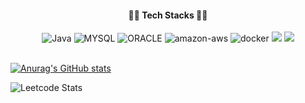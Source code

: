 <head>
<link href="https://fonts.googleapis.com/css?family=Noto+Sans+KR&display=swap" rel="stylesheet">
</head>

<body>
<div align="center" src="![#f03c15](https://via.placeholder.com/15/f03c15/000000?text=+) `#f03c15`">
 <h4>✍🏻 Tech Stacks ✍🏻</h4> 
<img alt="Java" src ="https://img.shields.io/badge/java-007396.svg?&style=for-the-badge&logo=JAVA&logoColor=white"/>  

 <img alt="MYSQL" src ="https://img.shields.io/badge/MYSQL-4479A1.svg?&style=for-the-badge&logo=MYSQL&logoColor=white"/>
 <img alt="ORACLE" src ="https://img.shields.io/badge/ORACLE-red.svg?&style=for-the-badge&logo=ORACLE&logoColor=white"/>
 <img alt="amazon-aws" src ="https://img.shields.io/badge/amazon-aws-232F3E.svg?&style=for-the-badge&logo=amazon-aws&logoColor=white"/> <img alt="docker" src="https://img.shields.io/badge/docker-2496ED.svg?&style=for-the-badge&logo=docker&logoColor=white"> <img src="https://img.shields.io/badge/linux-FCC624?style=for-the-badge&logo=linux&logoColor=black"> <img src="https://img.shields.io/badge/Spring-6DB33F?style=for-the-badge&logo=Spring&logoColor=white">
</div>
<br>
<!-- <div>
<br>
 <p> <a href="https://devcs96.github.io/">TIL Blog </a></p>
 <p> <a href="https://www.linkedin.com/in/chan-soo-kim-ba2047278/">LinkedIn</a> </p>
</div>  -->
<div>

[![Anurag's GitHub stats](https://github-readme-stats.vercel.app/api?username=devcs96)](https://github.com/anuraghazra/github-readme-stats)
 
![Leetcode Stats](https://leetcard.jacoblin.cool/devcs96)
 
<!--  제가 궁금하세요? 👉🏻 <a id="resumeBtn"href="https://github.com/devcs96/devcs96/blob/master/RESUME.md">RESUME</a> -->
</div>
</div>
</body>
